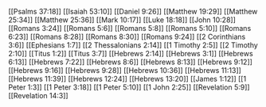 [[Psalms 37:18]]
[[Isaiah 53:10]]
[[Daniel 9:26]]
[[Matthew 19:29]]
[[Matthew 25:34]]
[[Matthew 25:36]]
[[Mark 10:17]]
[[Luke 18:18]]
[[John 10:28]]
[[Romans 3:24]]
[[Romans 5:6]]
[[Romans 5:8]]
[[Romans 5:10]]
[[Romans 6:23]]
[[Romans 8:28]]
[[Romans 8:30]]
[[Romans 9:24]]
[[2 Corinthians 3:6]]
[[Ephesians 1:7]]
[[2 Thessalonians 2:14]]
[[1 Timothy 2:5]]
[[2 Timothy 2:10]]
[[Titus 1:2]]
[[Titus 3:7]]
[[Hebrews 2:14]]
[[Hebrews 3:1]]
[[Hebrews 6:13]]
[[Hebrews 7:22]]
[[Hebrews 8:6]]
[[Hebrews 8:13]]
[[Hebrews 9:12]]
[[Hebrews 9:16]]
[[Hebrews 9:28]]
[[Hebrews 10:36]]
[[Hebrews 11:13]]
[[Hebrews 11:39]]
[[Hebrews 12:24]]
[[Hebrews 13:20]]
[[James 1:12]]
[[1 Peter 1:3]]
[[1 Peter 3:18]]
[[1 Peter 5:10]]
[[1 John 2:25]]
[[Revelation 5:9]]
[[Revelation 14:3]]
